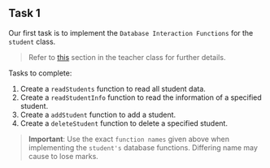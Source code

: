 ## Task 1

Our first task is to implement the `Database Interaction Functions` for the `student` class.

> Refer to [this](/docs/chapters/implementing-the-backend.md#22-creating-the-functions-to-interact-with-the-database) section in the teacher class for further details.

Tasks to complete:
1. Create a `readStudents` function to read all student data.
2. Create a `readStudentInfo` function to read the information of a specified student.
3. Create a `addStudent` function to add a student.
4. Create a `deleteStudent` function to delete a specified student.

> **Important**: Use the exact `function names` given above when implementing the `student's` database functions. Differing name may cause to lose marks.